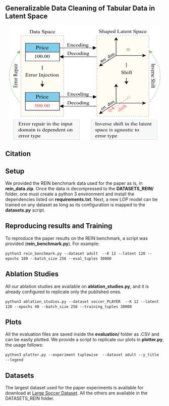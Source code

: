 ## Generalizable Data Cleaning of Tabular Data in Latent Space

<p align="center">
<img src="https://github.com/DataManagementLab/data_cleaning_with_latent_operators/blob/main/PAPERequivariance.png?raw=true" width="480" height="360">

## Citation

## Setup
We provided the REIN benchmark  data used for the paper as is, in **rein_data.zip**. Once the data is decompressed to the **DATASETS_REIN/** folder, one must create a python 3 environment and install the dependencies listed on **requirements.txt**. Next, a new LOP model can be trained on any dataset as long as its configuration is mapped to the **datasets.py** script.

## Reproducing results and Training
To reproduce the paper results on the REIN benchmark, a script was provided (**rein_benchmark.py**). For example:
```
python3 rein_benchmark.py --dataset adult  --K 12 --latent 120 --epochs 100 --batch_size 256 --eval_tuples 30000
```
## Ablation Studies
All our ablation studies are available on **ablation_studies.py**, and it is already configured to replicate only the published ones.
```
python3 ablation_studies.py --dataset soccer_PLAYER  --K 12 --latent 120 --epochs 40 --batch_size 256 --training_tuples 30000
```
## Plots
All the evaluation files are saved inside the **evaluation/** folder as .CSV and can be easily plotted. We provide a script to replicate our plots in **plotter.py**, the usage follows:
```
python3 plotter.py --experiment tuplewise  --dataset adult --y_title  --legend
```
## Datasets
The largest dataset used for the paper experiments is available for download at 
[Large Soccer Dataset](https://drive.google.com/file/d/1svyTShYV6DAO87_BbmWmeUDozf7AAvcv/view?usp=sharing). All the others are available in the DATASETS_REIN folder.